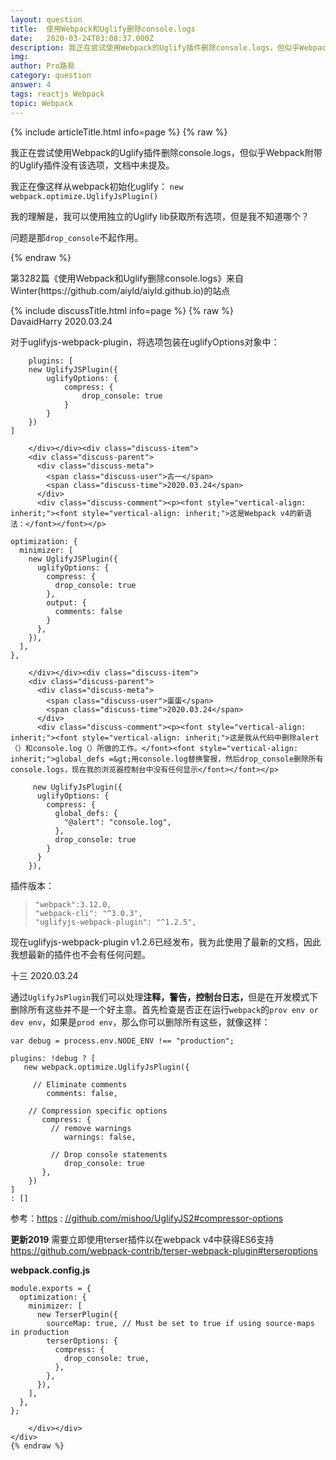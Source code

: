 ```yaml
---
layout: question
title:  使用Webpack和Uglify删除console.logs
date:   2020-03-24T03:08:37.000Z
description: 我正在尝试使用Webpack的Uglify插件删除console.logs，但似乎Webpack附带的Uglify插件没有该选项，文档中未提及。我正在...
img: 
author: Pro路易
category: question
answer: 4
tags: reactjs Webpack
topic: Webpack
---
```

<div class="article-root">
  <div class="article">
    {% include articleTitle.html info=page %}
    {% raw %}
    <div class="article-content"><p><font style="vertical-align: inherit;"><font style="vertical-align: inherit;">我正在尝试使用Webpack的Uglify插件删除console.logs，但似乎Webpack附带的Uglify插件没有该选项，文档中未提及。</font></font></p>

<p><font style="vertical-align: inherit;"><font style="vertical-align: inherit;">我正在像这样从webpack初始化uglify： </font></font><code>new webpack.optimize.UglifyJsPlugin()</code></p>

<p><font style="vertical-align: inherit;"><font style="vertical-align: inherit;">我的理解是，我可以使用独立的Uglify lib获取所有选项，但是我不知道哪个？</font></font></p>

<p><font style="vertical-align: inherit;"><font style="vertical-align: inherit;">问题是那</font></font><code>drop_console</code><font style="vertical-align: inherit;"><font style="vertical-align: inherit;">不起作用。</font></font></p></div>
    {% endraw %}
  </div>
  <p class="winter_mark">第3282篇《使用Webpack和Uglify删除console.logs》来自Winter(https://github.com/aiyld/aiyld.github.io)的站点</p>
  <div class="discuss-wrapper">
    {% include discussTitle.html info=page %}
    {% raw %}
    <div class="discuss-list">
    <div class="discuss-item">
        <div class="discuss-parent">
          <div class="discuss-meta">
            <span class="discuss-user">DavaidHarry</span>
            <span class="discuss-time">2020.03.24</span>
          </div>
          <div class="discuss-comment"><p><font style="vertical-align: inherit;"><font style="vertical-align: inherit;">对于uglifyjs-webpack-plugin，将选项包装在uglifyOptions对象中： </font></font></p>

<pre><code>    plugins: [<font></font>
    new UglifyJSPlugin({<font></font>
        uglifyOptions: {<font></font>
            compress: {<font></font>
                drop_console: true<font></font>
            }<font></font>
        }<font></font>
    })<font></font>
]<font></font>
</code></pre></div>
        </div></div><div class="discuss-item">
        <div class="discuss-parent">
          <div class="discuss-meta">
            <span class="discuss-user">古一</span>
            <span class="discuss-time">2020.03.24</span>
          </div>
          <div class="discuss-comment"><p><font style="vertical-align: inherit;"><font style="vertical-align: inherit;">这是Webpack v4的新语法：</font></font></p>

<pre><code>optimization: {<font></font>
  minimizer: [<font></font>
    new UglifyJSPlugin({<font></font>
      uglifyOptions: {<font></font>
        compress: {<font></font>
          drop_console: true<font></font>
        },<font></font>
        output: {<font></font>
          comments: false<font></font>
        }<font></font>
      },<font></font>
    }),<font></font>
  ],<font></font>
},<font></font>
</code></pre></div>
        </div></div><div class="discuss-item">
        <div class="discuss-parent">
          <div class="discuss-meta">
            <span class="discuss-user">蛋蛋</span>
            <span class="discuss-time">2020.03.24</span>
          </div>
          <div class="discuss-comment"><p><font style="vertical-align: inherit;"><font style="vertical-align: inherit;">这是我从代码中删除alert（）和console.log（）所做的工作。</font><font style="vertical-align: inherit;">global_defs =&gt;用console.log替换警报，然后drop_console删除所有console.logs，现在我的浏览器控制台中没有任何显示</font></font></p>

<pre><code>     new UglifyJsPlugin({<font></font>
      uglifyOptions: {<font></font>
        compress: {<font></font>
          global_defs: {<font></font>
            "@alert": "console.log",<font></font>
          },<font></font>
          drop_console: true<font></font>
        }<font></font>
      }<font></font>
    }),<font></font>
</code></pre>

<p><font style="vertical-align: inherit;"><font style="vertical-align: inherit;">插件版本：</font></font></p>

<blockquote>
<pre><code>"webpack":3.12.0,<font></font>
"webpack-cli": "^3.0.3",<font></font>
"uglifyjs-webpack-plugin": "^1.2.5",<font></font>
</code></pre>
</blockquote>

<p><font style="vertical-align: inherit;"><font style="vertical-align: inherit;">现在uglifyjs-webpack-plugin v1.2.6已经发布，我为此使用了最新的文档，因此我想最新的插件也不会有任何问题。</font></font></p></div>
        </div></div><div class="discuss-item">
        <div class="discuss-parent">
          <div class="discuss-meta">
            <span class="discuss-user">十三</span>
            <span class="discuss-time">2020.03.24</span>
          </div>
          <div class="discuss-comment"><p><font style="vertical-align: inherit;"><font style="vertical-align: inherit;">通过</font></font><code>UglifyJsPlugin</code><font style="vertical-align: inherit;"><font style="vertical-align: inherit;">我们可以处理</font></font><strong><font style="vertical-align: inherit;"><font style="vertical-align: inherit;">注释，警告，控制台日志，</font></font></strong><font style="vertical-align: inherit;"><font style="vertical-align: inherit;">但是在开发模式下删除所有这些并不是一个好主意。</font><font style="vertical-align: inherit;">首先检查是否正在运行</font></font><code>webpack</code><font style="vertical-align: inherit;"><font style="vertical-align: inherit;">的</font></font><code>prov env or dev env</code><font style="vertical-align: inherit;"><font style="vertical-align: inherit;">，如果是</font></font><code>prod env</code><font style="vertical-align: inherit;"><font style="vertical-align: inherit;">，那么你可以删除所有这些，就像这样：</font></font></p>

<pre><code>var debug = process.env.NODE_ENV !== "production";<font></font>
<font></font>
plugins: !debug ? [<font></font>
   new webpack.optimize.UglifyJsPlugin({<font></font>
<font></font>
     // Eliminate comments<font></font>
        comments: false,<font></font>
<font></font>
    // Compression specific options<font></font>
       compress: {<font></font>
         // remove warnings<font></font>
            warnings: false,<font></font>
<font></font>
         // Drop console statements<font></font>
            drop_console: true<font></font>
       },<font></font>
    })<font></font>
]<font></font>
: []<font></font>
</code></pre>

<p><font style="vertical-align: inherit;"><font style="vertical-align: inherit;">参考：</font><a href="https://github.com/mishoo/UglifyJS2#compressor-options" rel="noreferrer"><font style="vertical-align: inherit;">https</font></a><font style="vertical-align: inherit;"> : </font></font><a href="https://github.com/mishoo/UglifyJS2#compressor-options" rel="noreferrer"><font style="vertical-align: inherit;"><font style="vertical-align: inherit;">//github.com/mishoo/UglifyJS2#compressor-options</font></font></a></p>

<p><strong><font style="vertical-align: inherit;"><font style="vertical-align: inherit;">更新2019</font></font></strong><font style="vertical-align: inherit;"><font style="vertical-align: inherit;"> 
需要立即使用terser插件以在webpack v4中获得ES6支持
 </font></font><a href="https://github.com/webpack-contrib/terser-webpack-plugin#terseroptions" rel="noreferrer"><font style="vertical-align: inherit;"><font style="vertical-align: inherit;">https://github.com/webpack-contrib/terser-webpack-plugin#terseroptions</font></font></a></p>

<p><strong><font style="vertical-align: inherit;"><font style="vertical-align: inherit;">webpack.config.js</font></font></strong></p>

<pre><code>module.exports = {<font></font>
  optimization: {<font></font>
    minimizer: [<font></font>
      new TerserPlugin({<font></font>
        sourceMap: true, // Must be set to true if using source-maps in production<font></font>
        terserOptions: {<font></font>
          compress: {<font></font>
            drop_console: true,<font></font>
          },<font></font>
        },<font></font>
      }),<font></font>
    ],<font></font>
  },<font></font>
};<font></font>
</code></pre></div>
        </div></div>
    </div>
    {% endraw %}
  </div>
<div>
